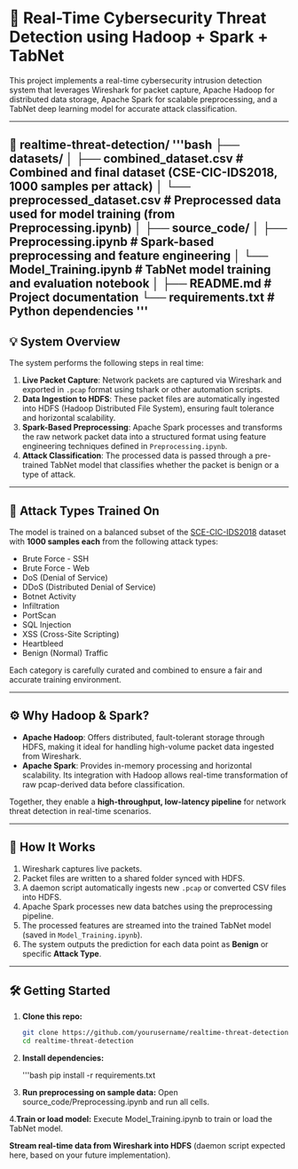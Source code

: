 # 🚨 Real-Time Cybersecurity Threat Detection using Hadoop + Spark + TabNet

This project implements a real-time cybersecurity intrusion detection system that leverages Wireshark for packet capture, Apache Hadoop for distributed data storage, Apache Spark for scalable preprocessing, and a TabNet deep learning model for accurate attack classification.

---

📁 realtime-threat-detection/
'''bash
├── datasets/
│   ├── combined_dataset.csv          # Combined and final dataset (CSE-CIC-IDS2018, 1000 samples per attack)
│   └── preprocessed_dataset.csv      # Preprocessed data used for model training (from Preprocessing.ipynb)
│
├── source_code/
│   ├── Preprocessing.ipynb           # Spark-based preprocessing and feature engineering
│   └── Model_Training.ipynb          # TabNet model training and evaluation notebook
│
├── README.md                         # Project documentation
└── requirements.txt                  # Python dependencies
'''
---

## 💡 System Overview

The system performs the following steps in real time:

1. **Live Packet Capture**: Network packets are captured via Wireshark and exported in `.pcap` format using tshark or other automation scripts.
2. **Data Ingestion to HDFS**: These packet files are automatically ingested into HDFS (Hadoop Distributed File System), ensuring fault tolerance and horizontal scalability.
3. **Spark-Based Preprocessing**: Apache Spark processes and transforms the raw network packet data into a structured format using feature engineering techniques defined in `Preprocessing.ipynb`.
4. **Attack Classification**: The processed data is passed through a pre-trained TabNet model that classifies whether the packet is benign or a type of attack.

---

## 🧠 Attack Types Trained On

The model is trained on a balanced subset of the [SCE-CIC-IDS2018](https://www.unb.ca/cic/datasets/ids-2018.html) dataset with **1000 samples each** from the following attack types:

- Brute Force - SSH
- Brute Force - Web
- DoS (Denial of Service)
- DDoS (Distributed Denial of Service)
- Botnet Activity
- Infiltration
- PortScan
- SQL Injection
- XSS (Cross-Site Scripting)
- Heartbleed
- Benign (Normal) Traffic

Each category is carefully curated and combined to ensure a fair and accurate training environment.

---

## ⚙️ Why Hadoop & Spark?

- **Apache Hadoop**: Offers distributed, fault-tolerant storage through HDFS, making it ideal for handling high-volume packet data ingested from Wireshark.
- **Apache Spark**: Provides in-memory processing and horizontal scalability. Its integration with Hadoop allows real-time transformation of raw pcap-derived data before classification.

Together, they enable a **high-throughput, low-latency pipeline** for network threat detection in real-time scenarios.

---

## 🚀 How It Works

1. Wireshark captures live packets.
2. Packet files are written to a shared folder synced with HDFS.
3. A daemon script automatically ingests new `.pcap` or converted CSV files into HDFS.
4. Apache Spark processes new data batches using the preprocessing pipeline.
5. The processed features are streamed into the trained TabNet model (saved in `Model_Training.ipynb`).
6. The system outputs the prediction for each data point as **Benign** or specific **Attack Type**.

---

## 🛠️ Getting Started

1. **Clone this repo:**

   ```bash
   git clone https://github.com/yourusername/realtime-threat-detection.git
   cd realtime-threat-detection
2. **Install dependencies:**

   '''bash
   pip install -r requirements.txt

3. **Run preprocessing on sample data:**
   Open source_code/Preprocessing.ipynb and run all cells.

4.**Train or load model:**
   Execute Model_Training.ipynb to train or load the TabNet model.

**Stream real-time data from Wireshark into HDFS** (daemon script expected here, based on your future implementation).
